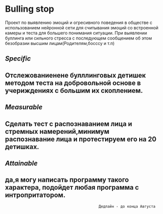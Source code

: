 # Bulling stop 
Проект по выявлению эмоций и огресивного поведения в обществе
с использованием нейронной сети для считывания эмоций  со встроенной камеры 
и теста для большего понимания ситуации.
При выявлении буллинга или сильного стресса с последующем сообщением об этом безобразии высшим лицам(Родителям,босссу и т.п)

***Specific***
-----------------------------------------------------------------------------------------------------------------------------------------
Отслежованиенене булллинговых детишек методом теста на добровольной основе в учериждениях с большим их скоплением.
------------------------------------------------------------------------------------------------------------------------------------------
***Measurable***
------------------------------------------------------------------------------------------------------------------------------------------
Сделать тест с распознаванием лица и стремных намерений,минимум распознавание лица и протестируем его на 20 детишках.
------------------------------------------------------------------------------------------------------------------------------------------
***Attainable***
------------------------------------------------------------------------------------------------------------------------------------------
да,я могу  написать программу такого характера, подойдет любая программа с интропритатором.
------------------------------------------------------------------------------------------------------------------------------------------
                                               Дедлайн - до конца Августа